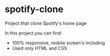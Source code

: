 # spotify-clone



Project that clone Spotify's home page


In this project you can find:

* 100% responsive, mobile screen's including
* Used only HTML and CSS 



